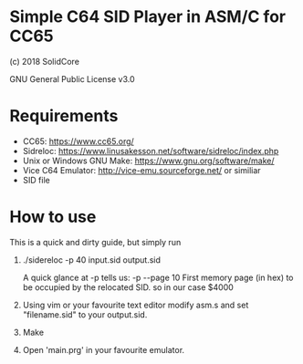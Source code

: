 # Simple C64 SID Player in ASM/C for CC65

(c) 2018 SolidCore

GNU General Public License v3.0

# Requirements
- CC65: https://www.cc65.org/
- Sidreloc: https://www.linusakesson.net/software/sidreloc/index.php
- Unix or Windows GNU Make: https://www.gnu.org/software/make/
- Vice C64 Emulator: http://vice-emu.sourceforge.net/ or similiar
- SID file

# How to use
This is a quick and dirty guide, but simply run 

1) ./sidereloc -p 40 input.sid output.sid
	
	A quick glance at -p tells us:
	-p    --page   10  First memory page (in hex) to be occupied by the relocated SID.
	so in our case $4000

2) Using vim or your favourite text editor modify asm.s and set "filename.sid" to your output.sid. 

3) Make

4) Open 'main.prg' in your favourite emulator.
